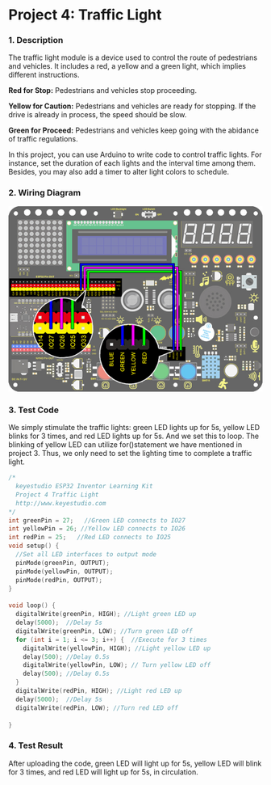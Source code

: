 # **Project 4: Traffic Light**

### **1. Description**
The traffic light module is a device used to control the route of pedestrians and vehicles. It includes a red, a yellow and a green light, which implies different instructions.

**Red for Stop:** Pedestrians and vehicles stop proceeding.

**Yellow for Caution:** Pedestrians and vehicles are ready for stopping. If the drive is already in process, the speed should be slow. 

**Green for Proceed:** Pedestrians and vehicles keep going with the abidance of traffic regulations. 

In this project, you can use Arduino to write code to control traffic lights. For instance, set the duration of each lights and the interval time among them. Besides, you may also add a timer to alter light colors to schedule. 



### **2. Wiring Diagram**

![4](./media/4.jpg)

### **3. Test Code**

We simply stimulate the traffic lights: green LED lights up for 5s, yellow LED blinks for 3 times, and red LED lights up for 5s. And we set this to loop. 
The blinking of yellow LED can utilize for()statement we have mentioned in project 3. Thus, we only need to set the lighting time to complete a traffic light. 

```C
/*
  keyestudio ESP32 Inventor Learning Kit 
  Project 4 Traffic Light
  http://www.keyestudio.com
*/
int greenPin = 27;   //Green LED connects to IO27
int yellowPin = 26; //Yellow LED connects to IO26
int redPin = 25;   //Red LED connects to IO25
void setup() {
  //Set all LED interfaces to output mode
  pinMode(greenPin, OUTPUT);
  pinMode(yellowPin, OUTPUT);
  pinMode(redPin, OUTPUT);
}

void loop() {
  digitalWrite(greenPin, HIGH); //Light green LED up 
  delay(5000);  //Delay 5s
  digitalWrite(greenPin, LOW); //Turn green LED off 
  for (int i = 1; i <= 3; i++) {  //Execute for 3 times
    digitalWrite(yellowPin, HIGH); //Light yellow LED up
    delay(500); //Delay 0.5s
    digitalWrite(yellowPin, LOW); // Turn yellow LED off
    delay(500); //Delay 0.5s
  }
  digitalWrite(redPin, HIGH); //Light red LED up 
  delay(5000);  //Delay 5s 
  digitalWrite(redPin, LOW); //Turn red LED off 

}
```

### **4. Test Result**

After uploading the code, green LED will light up for 5s, yellow LED will blink for 3 times, and red LED will light up for 5s, in circulation. 



